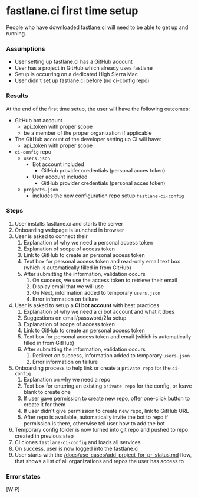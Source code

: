 # fastlane.ci first time setup #

People who have downloaded fastlane.ci will need to be able to get up and running. 

### Assumptions ###
- User setting up fastlane.ci has a GitHub account
- User has a project in GitHub which already uses fastlane
- Setup is occurring on a dedicated High Sierra Mac
- User didn't set up fastlane.ci before (no ci-config repo)

### Results ###
At the end of the first time setup, the user will have the following outcomes:

- GitHub bot account
    -  api_token with proper scope
    -  be a member of the proper organization if applicable
- The GitHub account of the developer setting up CI will have:
    -  api_token with proper scope
- `ci-config` repo 
    -  `users.json`
        -  Bot account included 
            -  GitHub provider credentials (personal acces token)
        -  User account included
            -  GitHub provider credentials (personal acces token)
    -  `projects.json`
        - includes the new configuration repo setup `fastlane-ci-config`

### Steps ###
1. User installs fastlane.ci and starts the server
1. Onboarding webpage is launched in browser
1. User is asked to connect their
    1. Explanation of why we need a personal access token
    1. Explanation of scope of access token
    1. Link to GitHub to create an personal access token
    1. Text box for personal access token and read-only email text box (which is automatically filled in from GitHub)
    1. After submitting the information, validation occurs
        1. On success, we use the access token to retrieve their email
        1. Display email that we will use
        1. On Next, information added to temporary `users.json`
        1. Error information on failure
1. User is asked to setup a **CI bot account** with best practices
    1. Explanation of why we need a ci bot account and what it does
    1. Suggestions on email/password/2fa setup
    1. Explanation of scope of access token
    1. Link to GitHub to create an personal access token
    1. Text box for personal access token and email (which is automatically filled in from GitHub)
    1. After submitting the information, validation occurs
        1. Redirect on success, information added to temporary `users.json`
        1. Error information on failure
1. Onboarding process to help link or create a `private repo` for the `ci-config`
    1. Explanation on why we need a repo
    1. Text box for entering an existing `private repo` for the config, or leave blank to create one
    1. If user gave permission to create new repo, offer one-click button to create it for them
    1. If user didn't give permission to create new repo, link to GitHub URL
    1. After repo is available, automatically invite the bot to repo if permission is there, otherwise tell user how to add the bot
1. Temporary config folder is now turned into git repo and pushed to repo created in previous step
1. CI clones `fastlane-ci-config` and loads all services
1. On success, user is now logged into the fastlane.ci
1. User starts with the [/docs/use_cases/add_project_for_pr_status.md](/docs/use_cases/add_project_for_pr_status.md) flow, that shows a list of all organizations and repos the user has access to

### Error states ###
[WIP]
